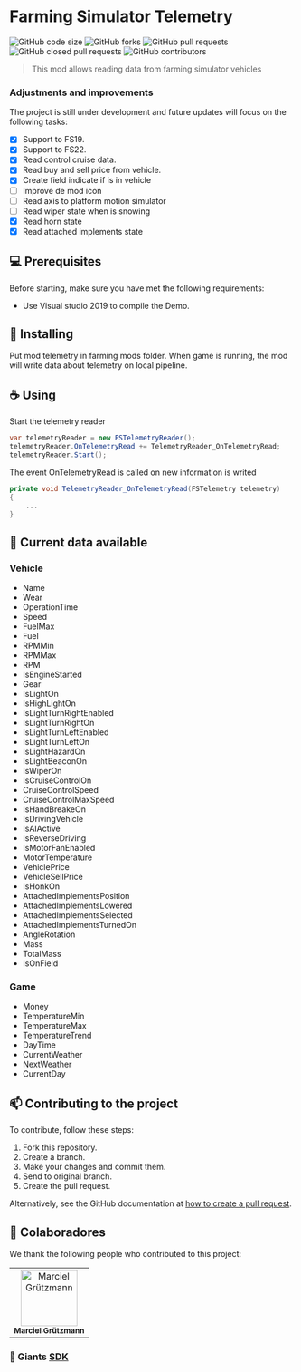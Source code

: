 # Farming Simulator Telemetry

![GitHub code size](https://img.shields.io/github/languages/code-size/marciel032/FarmingSimulatorTelemetry?style=for-the-badge)
![GitHub forks](https://img.shields.io/github/forks/marciel032/FarmingSimulatorTelemetry?style=for-the-badge)
![GitHub pull requests](https://img.shields.io/github/issues-pr-raw/marciel032/farmingsimulatortelemetry?style=for-the-badge)
![GitHub closed pull requests](https://img.shields.io/github/issues-pr-closed-raw/marciel032/farmingsimulatortelemetry?style=for-the-badge)
![GitHub contributors](https://img.shields.io/github/contributors/marciel032/farmingsimulatortelemetry?style=for-the-badge)


> This mod allows reading data from farming simulator vehicles

### Adjustments and improvements

The project is still under development and future updates will focus on the following tasks:

- [x] Support to FS19.
- [x] Support to FS22.
- [x] Read control cruise data.
- [x] Read buy and sell price from vehicle.
- [x] Create field indicate if is in vehicle
- [ ] Improve de mod icon
- [ ] Read axis to platform motion simulator
- [ ] Read wiper state when is snowing
- [x] Read horn state
- [x] Read attached implements state

## 💻 Prerequisites

Before starting, make sure you have met the following requirements:
* Use Visual studio 2019 to compile the Demo.

## 🚀 Installing

Put mod telemetry in farming mods folder.
When game is running, the mod will write data about telemetry on local pipeline.

## ☕ Using

Start the telemetry reader
```csharp
var telemetryReader = new FSTelemetryReader();
telemetryReader.OnTelemetryRead += TelemetryReader_OnTelemetryRead;
telemetryReader.Start();
```

The event OnTelemetryRead is called on new information is writed
```csharp
private void TelemetryReader_OnTelemetryRead(FSTelemetry telemetry)
{
    ...
}
```

## 💾 Current data available

### Vehicle
* Name 
* Wear 
* OperationTime 
* Speed 
* FuelMax 
* Fuel 
* RPMMin
* RPMMax 
* RPM 
* IsEngineStarted 
* Gear 
* IsLightOn 
* IsHighLightOn 
* IsLightTurnRightEnabled
* IsLightTurnRightOn 
* IsLightTurnLeftEnabled
* IsLightTurnLeftOn 
* IsLightHazardOn
* IsLightBeaconOn
* IsWiperOn
* IsCruiseControlOn
* CruiseControlSpeed
* CruiseControlMaxSpeed
* IsHandBreakeOn
* IsDrivingVehicle
* IsAIActive
* IsReverseDriving
* IsMotorFanEnabled
* MotorTemperature
* VehiclePrice
* VehicleSellPrice
* IsHonkOn
* AttachedImplementsPosition
* AttachedImplementsLowered
* AttachedImplementsSelected
* AttachedImplementsTurnedOn
* AngleRotation
* Mass
* TotalMass
* IsOnField

### Game
* Money
* TemperatureMin
* TemperatureMax
* TemperatureTrend
* DayTime
* CurrentWeather
* NextWeather
* CurrentDay

## 📫 Contributing to the project
To contribute, follow these steps:

1. Fork this repository.
2. Create a branch.
3. Make your changes and commit them.
4. Send to original branch.
5. Create the pull request.

Alternatively, see the GitHub documentation at [how to create a pull request](https://help.github.com/en/github/collaborating-with-issues-and-pull-requests/creating-a-pull-request).


## 🤝 Colaboradores

We thank the following people who contributed to this project:

<table>
  <tr>
    <td align="center">
      <a href="https://github.com/Marciel032">
        <img src="https://avatars3.githubusercontent.com/Marciel032" width="100px;" alt="Marciel Grützmann"/><br>
        <sub>
          <b>Marciel Grützmann</b>
        </sub>
      </a>
    </td>    
  </tr>
</table>

### 📘 Giants [SDK](https://gdn.giants-software.com/documentation.php)
